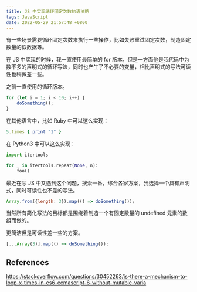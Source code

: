 ```yaml
---
title: JS 中实现循环固定次数的语法糖
tags: JavaScript
date: 2022-05-29 21:57:48 +0800
---
```


有一些场景需要循环固定次数来执行一些操作，比如失败重试固定次数，制造固定数量的假数据等。

在 JS 中实现的时候，我一直使用最简单的 for 版本，但是一方面他是我代码中为数不多的声明式的循环写法，同时也产生了不必要的变量，相比声明式的写法可读性也稍微差一些。

<!--more-->

之前一直使用的循环版本。

```js
for (let i = 1; i < 10; i++) {
    doSomething();
}
```

在其他语言中，比如 Ruby 中可以这么实现：

```ruby
5.times { print "1" }
```

在 Python3 中可以这么实现：

```py
import itertools

for _ in itertools.repeat(None, n):
    foo()
```

最近在写 JS 中又遇到这个问题，搜索一番，综合各家方案，我选择一个具有声明式，同时可读性也不差的写法。

```js
Array.from({length: 3}).map(() => doSomething());
```

当然所有简化写法的目标都是围绕着制造一个有固定数量的 undefined 元素的数组而做的。

更简洁但是可读性差一些的方案。

```js
[...Array(3)].map(() => doSomething());
```

## References

https://stackoverflow.com/questions/30452263/is-there-a-mechanism-to-loop-x-times-in-es6-ecmascript-6-without-mutable-varia
